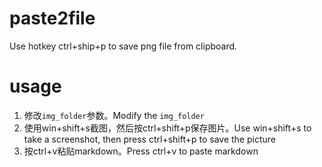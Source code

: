 # paste2file
Use hotkey ctrl+ship+p to save png file from clipboard.

# usage
1. 修改`img_folder`参数。Modify the `img_folder`
2. 使用win+shift+s截图，然后按ctrl+shift+p保存图片。Use win+shift+s to take a screenshot, then press ctrl+shift+p to save the picture
3. 按ctrl+v粘贴markdown。Press ctrl+v to paste markdown
